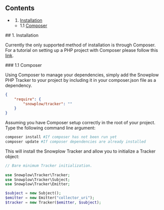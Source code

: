 <a name="top" />

## Contents

- 1. [Installation](#install)
  - 1.1 [Composer](#composer)

<a name="install" />
## 1. Installation

Currently the only supported method of installation is through Composer.  For a tutorial on setting up a PHP project with Composer please follow this [link](https://getcomposer.org/doc/00-intro.md). 

<a name="composer" />
### 1.1 Composer

Using Composer to manage your dependencies, simply add the Snowplow PHP Tracker to your project by including it in your composer.json file as a dependency.

```json
{
    "require": {
        "snowplow/tracker": ""
    }
}
```

Assuming you have Composer setup correctly in the root of your project.
Type the following command line argument:

```sh
composer install #If composer has not been run yet
composer update #If composer dependencies are already installed
```

This will install the Snowplow Tracker and allow you to initialize a Tracker object:

```PHP
// Bare minimum Tracker initialization.
 
use Snowplow\Tracker\Tracker;
use Snowplow\Tracker\Subject;
use Snowplow\Tracker\Emitter;

$subject = new Subject();
$emitter = new Emitter("collector_uri");
$tracker = new Tracker($emitter, $subject);
```